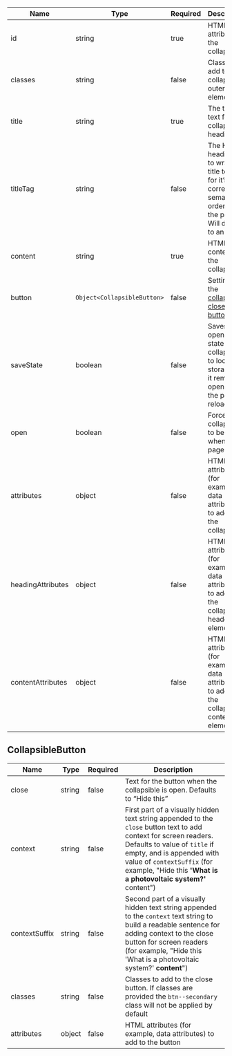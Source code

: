 | Name              | Type                        | Required | Description                                                                                                         |
| ----------------- | --------------------------- | -------- | ------------------------------------------------------------------------------------------------------------------- |
| id                | string                      | true     | HTML `id` attribute for the collapsible                                                                             |
| classes           | string                      | false    | Classes to add to the collapsible outer element                                                                     |
| title             | string                      | true     | The title text for the collapsible heading                                                                          |
| titleTag          | string                      | false    | The HTML heading tag to wrap the title text in for it’s correct semantic order on the page. Will default to an `h2` |
| content           | string                      | true     | HTML content for the collapsible                                                                                    |
| button            | `Object<CollapsibleButton>` | false    | Settings for the [collapsible close button](#collapsiblebutton)                                                     |
| saveState         | boolean                     | false    | Saves the opened state of the collapsible to local storage so it remains open when the page reloads                 |
| open              | boolean                     | false    | Forces the collapsible to be open when the page loads                                                               |
| attributes        | object                      | false    | HTML attributes (for example, data attributes) to add to the collapsible                                            |
| headingAttributes | object                      | false    | HTML attributes (for example, data attributes) to add to the collapsible header element                             |
| contentAttributes | object                      | false    | HTML attributes (for example, data attributes) to add to the collapsible content element                            |

## CollapsibleButton

| Name          | Type   | Required | Description                                                                                                                                                                                                                                                                     |
| ------------- | ------ | -------- | ------------------------------------------------------------------------------------------------------------------------------------------------------------------------------------------------------------------------------------------------------------------------------- |
| close         | string | false    | Text for the button when the collapsible is open. Defaults to “Hide this”                                                                                                                                                                                                       |
| context       | string | false    | First part of a visually hidden text string appended to the `close` button text to add context for screen readers. Defaults to value of `title` if empty, and is appended with value of `contextSuffix` (for example, "Hide this **'What is a photovoltaic system?'** content") |
| contextSuffix | string | false    | Second part of a visually hidden text string appended to the `context` text string to build a readable sentence for adding context to the close button for screen readers (for example, "Hide this 'What is a photovoltaic system?' **content**")                               |
| classes       | string | false    | Classes to add to the close button. If classes are provided the `btn--secondary` class will not be applied by default                                                                                                                                                           |
| attributes    | object | false    | HTML attributes (for example, data attributes) to add to the button                                                                                                                                                                                                             |
